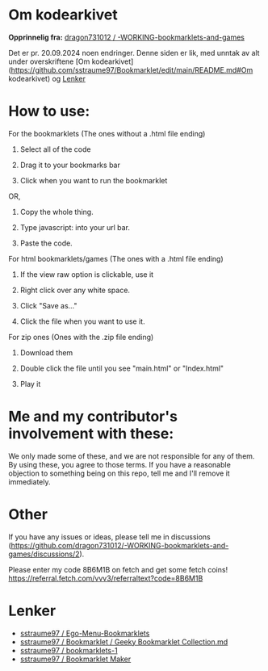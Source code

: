 # Om kodearkivet
**Opprinnelig fra:** [dragon731012 / -WORKING-bookmarklets-and-games](https://github.com/dragon731012/-WORKING-bookmarklets-and-games)

Det er pr. 20.09.2024 noen endringer. Denne siden er lik, med unntak av alt under overskriftene [Om kodearkivet](https://github.com/sstraume97/Bookmarklet/edit/main/README.md#Om kodearkivet) og [Lenker](https://github.com/sstraume97/Bookmarklet/edit/main/README.md#Lenker)

# How to use:

For the bookmarklets (The ones without a .html file ending)

1. Select all of the code

2. Drag it to your bookmarks bar

3. Click when you want to run the bookmarklet

OR,

1. Copy the whole thing.

2. Type javascript: into your url bar.

3. Paste the code.

For html bookmarklets/games (The ones with a .html file ending)

1. If the view raw option is clickable, use it

2. Right click over any white space.

3. Click "Save as..."

4. Click the file when you want to use it.

For zip ones (Ones with the .zip file ending)

1. Download them

2. Double click the file until you see "main.html" or "Index.html"

3. Play it

# Me and my contributor's involvement with these:

We only made some of these, and we are not responsible for any of them. By using these, you agree to those terms. If you have a reasonable objection to something being on this repo, tell me and I'll remove it immediately.

# Other
If you have any issues or ideas, please tell me in discussions (https://github.com/dragon731012/-WORKING-bookmarklets-and-games/discussions/2).

Please enter my code 8B6M1B on fetch and get some fetch coins! https://referral.fetch.com/vvv3/referraltext?code=8B6M1B

# Lenker
* [sstraume97 / Ego-Menu-Bookmarklets](https://github.com/sstraume97/Ego-Menu-Bookmarklets)
* [sstraume97 / Bookmarklet / Geeky Bookmarklet Collection.md](https://github.com/sstraume97/Bookmarklet/blob/main/Geeky%20Bookmarklet%20Collection.md)
* [sstraume97 / bookmarklets-1](https://github.com/sstraume97/bookmarklets-1)
* [sstraume97 / Bookmarklet Maker](https://github.com/sstraume97/bookmarklet-maker)
